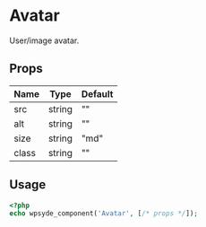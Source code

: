 # Avatar

User/image avatar.

## Props

| Name  | Type   | Default |
| ----- | ------ | ------- |
| src   | string | ""      |
| alt   | string | ""      |
| size  | string | "md"    |
| class | string | ""      |

## Usage

```php
<?php
echo wpsyde_component('Avatar', [/* props */]);
```
